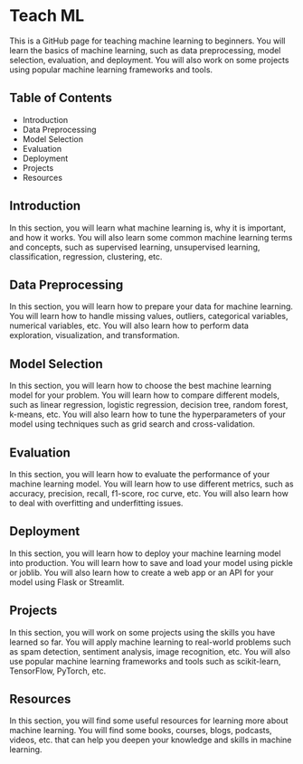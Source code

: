 # Teach ML

This is a GitHub page for teaching machine learning to beginners. You will learn the basics of machine learning, such as data preprocessing, model selection, evaluation, and deployment. You will also work on some projects using popular machine learning frameworks and tools.

## Table of Contents

- Introduction
- Data Preprocessing
- Model Selection
- Evaluation
- Deployment
- Projects
- Resources

## Introduction

In this section, you will learn what machine learning is, why it is important, and how it works. You will also learn some common machine learning terms and concepts, such as supervised learning, unsupervised learning, classification, regression, clustering, etc.

## Data Preprocessing

In this section, you will learn how to prepare your data for machine learning. You will learn how to handle missing values, outliers, categorical variables, numerical variables, etc. You will also learn how to perform data exploration, visualization, and transformation.

## Model Selection

In this section, you will learn how to choose the best machine learning model for your problem. You will learn how to compare different models, such as linear regression, logistic regression, decision tree, random forest, k-means, etc. You will also learn how to tune the hyperparameters of your model using techniques such as grid search and cross-validation.

## Evaluation

In this section, you will learn how to evaluate the performance of your machine learning model. You will learn how to use different metrics, such as accuracy, precision, recall, f1-score, roc curve, etc. You will also learn how to deal with overfitting and underfitting issues.

## Deployment

In this section, you will learn how to deploy your machine learning model into production. You will learn how to save and load your model using pickle or joblib. You will also learn how to create a web app or an API for your model using Flask or Streamlit.

## Projects

In this section, you will work on some projects using the skills you have learned so far. You will apply machine learning to real-world problems such as spam detection, sentiment analysis, image recognition, etc. You will also use popular machine learning frameworks and tools such as scikit-learn, TensorFlow, PyTorch, etc.

## Resources

In this section, you will find some useful resources for learning more about machine learning. You will find some books, courses, blogs, podcasts, videos, etc. that can help you deepen your knowledge and skills in machine learning.


